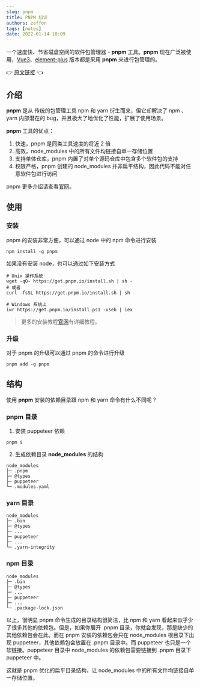 ```yaml
---
slug: pnpm
title: PNPM 初识
authors: zeffon
tags: [notes]
date: 2022-01-14 10:09
---
```


一个速度快、节省磁盘空间的软件包管理器 - **pnpm** 工具。**pnpm** 现在广泛被使用，[Vue3](https://github.com/vuejs/vue-next)、[element-plus](https://github.com/element-plus/element-plus) 版本都是采用 **pnpm** 来进行包管理的。

:point_right: [原文链接](https://www.yuque.com/zeffon/blog/pnpm) :point_left:

<!--truncate-->

## 介绍

**pnpm** 是从 传统的包管理工具 npm 和 yarn 衍生而来，但它却解决了 npm 、yarn 内部潜在的 bug，并且极大了地优化了性能，扩展了使用场景。

**pnpm** 工具的优点：

1. 快速，pnpm 是同类工具速度的将近 2 倍
1. 高效，node_modules 中的所有文件均链接自单一存储位置
1. 支持单体仓库，pnpm 内置了对单个源码仓库中包含多个软件包的支持
1. 权限严格，pnpm 创建的 node_modules 并非扁平结构，因此代码不能对任意软件包进行访问

pnpm 更多介绍请查看[官网](https://www.pnpm.cn/)。

## 使用

### 安装

pnpm 的安装非常方便，可以通过 node 中的 npm 命令进行安装

```shell
npm install -g pnpm
```

如果没有安装 node，也可以通过如下安装方式

```shell
# Unix 操作系统
wget -qO- https://get.pnpm.io/install.sh | sh -
# 或者
curl -fsSL https://get.pnpm.io/install.sh | sh -

# Windows 系统上
iwr https://get.pnpm.io/install.ps1 -useb | iex
```

> 更多的安装教程[官网](https://www.pnpm.cn/installation)有详细教程。

### 升级

对于 pnpm 的升级可以通过 pnpm 的命令进行升级

```shell
pnpm add -g pnpm
```

## 结构

使用 **pnpm** 安装的依赖目录跟 npm 和 yarn 命令有什么不同呢？

### pnpm 目录

1. 安装 puppeteer 依赖

```shell
pnpm i
```

2. 生成依赖目录 **node_modules** 的结构

```shell
node_modules
├─ .pnpm
├─ @types
├─ puppeteer
└─ .modules.yaml
```

### yarn 目录

```shell
node_modules
├─ .bin
├─ @types
├─ ...
├─ puppeteer
├─ ...
└─ .yarn-integrity
```

### npm 目录

```shell
node_modules
├─ .bin
├─ @types
├─ ...
├─ puppeteer
├─ ...
└─ .package-lock.json
```

以上，很明显 pnpm 命令生成的目录结构很简洁，比 npm 和 yarn 看起来似乎少了很多其他的依赖包。但是，如果你展开 .pnpm 目录，你就会发现，那是缺少的其他依赖包会在此。而在 pnpm 安装的依赖包会只在 node_modules 根目录下出现 puppeteer，其他依赖包会放置在 .pnpm 目录中。而 puppeteer 也只是一个软链接。puppeteer 目录中 node_modules 的依赖包需要链接到 .pnpm 目录下 puppeteer 中。

这就是 pnpm 优化的扁平目录结构，让 node_modules 中的所有文件均链接自单一存储位置。

